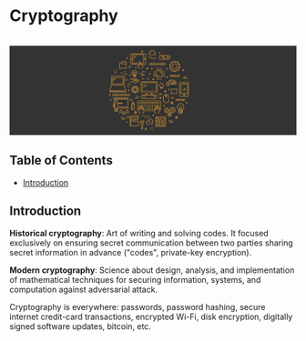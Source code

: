 # Cryptography

<br>![cryptography image](https://raw.githubusercontent.com/AnselmoGPP/Learn_Computer_Science/master/resources/miscellany.jpg)

## Table of Contents
+ [Introduction](#introduction)


## Introduction

**Historical cryptography**: Art of writing and solving codes. It focused exclusively on ensuring secret communication between two parties sharing secret information in advance ("codes", private-key encryption).

**Modern cryptography**: Science about design, analysis, and implementation of mathematical techniques for securing information, systems, and computation against adversarial attack.

Cryptography is everywhere: passwords, password hashing, secure internet credit-card transactions, encrypted Wi-Fi, disk encryption, digitally signed software updates, bitcoin, etc.


